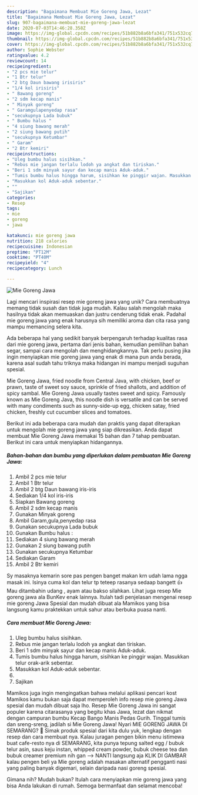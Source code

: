 ```yaml
---
description: "Bagaimana Membuat Mie Goreng Jawa, Lezat"
title: "Bagaimana Membuat Mie Goreng Jawa, Lezat"
slug: 907-bagaimana-membuat-mie-goreng-jawa-lezat
date: 2020-07-03T14:46:28.358Z
image: https://img-global.cpcdn.com/recipes/51b882b8a6bfa341/751x532cq70/mie-goreng-jawa-foto-resep-utama.jpg
thumbnail: https://img-global.cpcdn.com/recipes/51b882b8a6bfa341/751x532cq70/mie-goreng-jawa-foto-resep-utama.jpg
cover: https://img-global.cpcdn.com/recipes/51b882b8a6bfa341/751x532cq70/mie-goreng-jawa-foto-resep-utama.jpg
author: Sophie Webster
ratingvalue: 4.2
reviewcount: 14
recipeingredient:
- "2 pcs mie telur"
- "1 Btr telur"
- "2 btg Daun bawang irisiris"
- "1/4 kol irisiris"
- " Bawang goreng"
- "2 sdm kecap manis"
- " Minyak goreng"
- " Garamgulapenyedap rasa"
- "secukupnya Lada bubuk"
- " Bumbu halus "
- "4 siung bawang merah"
- "2 siung bawang putih"
- "secukupnya Ketumbar"
- " Garam"
- "2 Btr kemiri"
recipeinstructions:
- "Uleg bumbu halus sisihkan."
- "Rebus mie jangan terlalu lodoh ya angkat dan tiriskan."
- "Beri 1 sdm minyak sayur dan kecap manis Aduk-aduk."
- "Tumis bumbu halus hingga harum, sisihkan ke pinggir wajan. Masukkan telur orak-arik sebentar."
- "Masukkan kol Aduk-aduk sebentar."
- ""
- "Sajikan"
categories:
- Resep
tags:
- mie
- goreng
- jawa

katakunci: mie goreng jawa 
nutrition: 218 calories
recipecuisine: Indonesian
preptime: "PT12M"
cooktime: "PT40M"
recipeyield: "4"
recipecategory: Lunch

---
```



![Mie Goreng Jawa](https://img-global.cpcdn.com/recipes/51b882b8a6bfa341/751x532cq70/mie-goreng-jawa-foto-resep-utama.jpg)

Lagi mencari inspirasi resep mie goreng jawa yang unik? Cara membuatnya memang tidak susah dan tidak juga mudah. Kalau salah mengolah maka hasilnya tidak akan memuaskan dan justru cenderung tidak enak. Padahal mie goreng jawa yang enak harusnya sih memiliki aroma dan cita rasa yang mampu memancing selera kita.

Ada beberapa hal yang sedikit banyak berpengaruh terhadap kualitas rasa dari mie goreng jawa, pertama dari jenis bahan, kemudian pemilihan bahan segar, sampai cara mengolah dan menghidangkannya. Tak perlu pusing jika ingin menyiapkan mie goreng jawa yang enak di mana pun anda berada, karena asal sudah tahu triknya maka hidangan ini mampu menjadi suguhan spesial.

Mie Goreng Jawa, fried noodle from Central Java, with chicken, beef or prawn, taste of sweet soy sauce, sprinkle of fried shallots, and addition of spicy sambal. Mie Goreng Jawa usually tastes sweet and spicy. Famously known as Mie Goreng Java, this noodle dish is versatile and can be served with many condiments such as sunny-side-up egg, chicken satay, fried chicken, freshly cut cucumber slices and tomatoes.


Berikut ini ada beberapa cara mudah dan praktis yang dapat diterapkan untuk mengolah mie goreng jawa yang siap dikreasikan. Anda dapat membuat Mie Goreng Jawa memakai 15 bahan dan 7 tahap pembuatan. Berikut ini cara untuk menyiapkan hidangannya.

<!--inarticleads1-->

##### Bahan-bahan dan bumbu yang diperlukan dalam pembuatan Mie Goreng Jawa:

1. Ambil 2 pcs mie telur
1. Ambil 1 Btr telur
1. Ambil 2 btg Daun bawang iris-iris
1. Sediakan 1/4 kol iris-iris
1. Siapkan  Bawang goreng
1. Ambil 2 sdm kecap manis
1. Gunakan  Minyak goreng
1. Ambil  Garam,gula,penyedap rasa
1. Gunakan secukupnya Lada bubuk
1. Gunakan  Bumbu halus :
1. Sediakan 4 siung bawang merah
1. Gunakan 2 siung bawang putih
1. Gunakan secukupnya Ketumbar
1. Sediakan  Garam
1. Ambil 2 Btr kemiri


Sy masaknya kemarin sore pas pengen banget makan krn udah lama ngga masak ini. Isinya cuma kol dan telur tp teteep rasanya sedaap bangett 👍 Mau ditambahin udang , ayam atau bakso silahkan. Lihat juga resep Mie goreng jawa ala BunKev enak lainnya. Itulah tadi penjelasan mengenai resep mie goreng Jawa Spesial dan mudah dibuat ala Mamikos yang bisa langsung kamu praktekkan untuk sahur atau berbuka puasa nanti. 

<!--inarticleads2-->

##### Cara membuat Mie Goreng Jawa:

1. Uleg bumbu halus sisihkan.
1. Rebus mie jangan terlalu lodoh ya angkat dan tiriskan.
1. Beri 1 sdm minyak sayur dan kecap manis Aduk-aduk.
1. Tumis bumbu halus hingga harum, sisihkan ke pinggir wajan. Masukkan telur orak-arik sebentar.
1. Masukkan kol Aduk-aduk sebentar.
1. 
1. Sajikan


Mamikos juga ingin mengingatkan bahwa melalui aplikasi pencari kost Mamikos kamu bukan saja dapat memperoleh info resep mie goreng Jawa spesial dan mudah dibuat saja lho. Resep Mie Goreng Jawa ini sangat populer karena citarasanya yang begitu khas Jawa, lezat dan nikmat dengan campuran bumbu Kecap Bango Manis Pedas Gurih. Tinggal tumis dan sreng-sreng, jadilah si Mie Goreng Jawa! Nyari MIE GORENG JAWA DI SEMARANG? 🙂 Simak produk spesial dari kita dulu yuk, lengkap dengan resep dan cara membuat nya. Kalau juragan pengen bikin menu istimewa buat cafe-resto nya di SEMARANG, kita punya tepung salted egg / bubuk telur asin, saus keju instan, whipped cream powder, bubuk cheese tea dan bubuk creamer premium nih gan --&gt; NANTI langsung aja KLIK DI GAMBAR kalau pengen beli ya Mie goreng adalah masakan alternatif pengganti nasi yang paling banyak digemari, selain daripada nasi goreng spesial. 

Gimana nih? Mudah bukan? Itulah cara menyiapkan mie goreng jawa yang bisa Anda lakukan di rumah. Semoga bermanfaat dan selamat mencoba!
